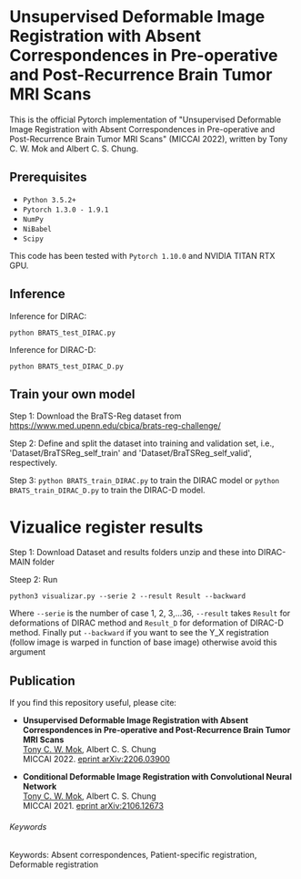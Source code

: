 # Unsupervised Deformable Image Registration with Absent Correspondences in Pre-operative and Post-Recurrence Brain Tumor MRI Scans
This is the official Pytorch implementation of "Unsupervised Deformable Image Registration with Absent Correspondences in Pre-operative and Post-Recurrence Brain Tumor MRI Scans" (MICCAI 2022), written by Tony C. W. Mok and Albert C. S. Chung.

## Prerequisites
- `Python 3.5.2+`
- `Pytorch 1.3.0 - 1.9.1`
- `NumPy`
- `NiBabel`
- `Scipy`

This code has been tested with `Pytorch 1.10.0` and NVIDIA TITAN RTX GPU.

## Inference

Inference for DIRAC:
```
python BRATS_test_DIRAC.py
```

Inference for DIRAC-D:
```
python BRATS_test_DIRAC_D.py
```

## Train your own model
Step 1: Download the BraTS-Reg dataset from https://www.med.upenn.edu/cbica/brats-reg-challenge/

Step 2: Define and split the dataset into training and validation set, i.e., 'Dataset/BraTSReg_self_train' and 'Dataset/BraTSReg_self_valid', respectively.

Step 3: `python BRATS_train_DIRAC.py` to train the DIRAC model or `python BRATS_train_DIRAC_D.py` to train the DIRAC-D model.

# Vizualice register results
Step 1: Download Dataset and results folders unzip and these into DIRAC-MAIN folder

Steep 2: Run
```
python3 visualizar.py --serie 2 --result Result --backward
```
Where `--serie` is the number of case 1, 2, 3,...36, `--result` takes `Result` for deformations of DIRAC method and `Result_D` for deformation of DIRAC-D method.
Finally put `--backward` if you want to see the Y_X registration (follow image is warped in function of base image) otherwise avoid this argument

## Publication
If you find this repository useful, please cite:
- **Unsupervised Deformable Image Registration with Absent Correspondences in Pre-operative and Post-Recurrence Brain Tumor MRI Scans**  
[Tony C. W. Mok](https://cwmok.github.io/ "Tony C. W. Mok"), Albert C. S. Chung  
MICCAI 2022. [eprint arXiv:2206.03900](https://arxiv.org/abs/2206.03900)

- **Conditional Deformable Image Registration with Convolutional Neural Network**  
[Tony C. W. Mok](https://cwmok.github.io/ "Tony C. W. Mok"), Albert C. S. Chung  
MICCAI 2021. [eprint arXiv:2106.12673](https://arxiv.org/abs/2106.12673)

###### Keywords
Keywords: Absent correspondences, Patient-specific registration, Deformable registration